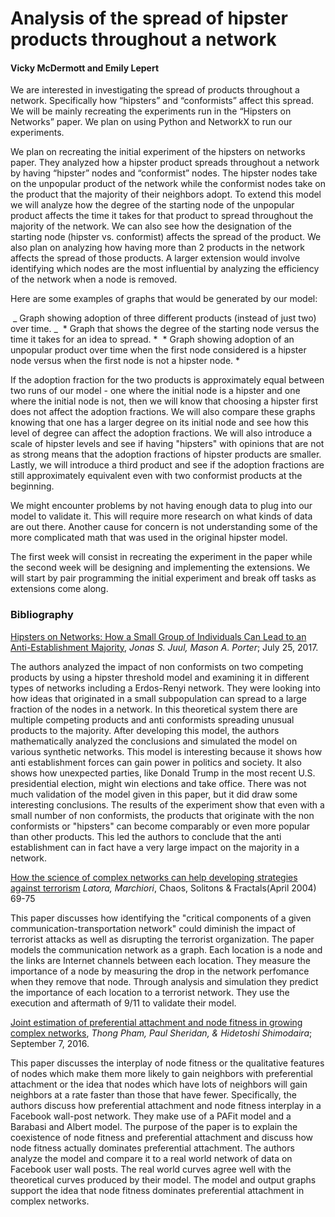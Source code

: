 # Analysis of the spread of hipster products throughout a network
#### Vicky McDermott and Emily Lepert
We are interested in investigating the spread of products throughout a network. Specifically how “hipsters” and “conformists” affect this spread. We will be mainly recreating the experiments run in the “Hipsters on Networks” paper. We plan on using Python and NetworkX to run our experiments.

We plan on recreating the initial experiment of the hipsters on networks paper. They analyzed how a hipster product spreads throughout a network by having “hipster” nodes and “conformist” nodes. The hipster nodes take on the unpopular product of the network while the conformist nodes take on the product that the majority of their neighbors adopt. To extend this model we will analyze how the degree of the starting node of the unpopular product affects the time it takes for that product to spread throughout the majority of the network. We can also see how the designation of the starting node (hipster vs. conformist) affects the spread of the product. We also plan on analyzing how having more than 2 products in the network affects the spread of those products. A larger extension would involve identifying which nodes are the most influential by analyzing the efficiency of the network when a node is removed.

Here are some examples of graphs that would be generated by our model:

<img src="https://raw.githubusercontent.com/Elepert/HipsterNetworks/master/images/Complexity%20project%201_1.jpg" alt ="" />
_ Graph showing adoption of three different products (instead of just two) over time. _

<img src="https://raw.githubusercontent.com/Elepert/HipsterNetworks/master/images/Complexity%20project%201_2.jpg" alt ="" />
* Graph that shows the degree of the starting node versus the time it takes for an idea to spread. *

<img src="https://raw.githubusercontent.com/Elepert/HipsterNetworks/master/images/Complexity%20project%201_3.jpg" alt ="" />
* Graph showing adoption of an unpopular product over time when the first node considered is a hipster node versus when the first node is not a hipster node. *


If the adoption fraction for the two products is approximately equal between two runs of our model - one where the initial node is a hipster and one where the initial node is not, then we will know that choosing a hipster first does not affect the adoption fractions. We will also compare these graphs knowing that one has a larger degree on its initial node and see how this level of degree can affect the adoption fractions. We will also introduce a scale of hipster levels and see if having "hipsters" with opinions that are not as strong means that the adoption fractions of hipster products are smaller. Lastly, we will introduce a third product and see if the adoption fractions are still approximately equivalent even with two conformist products at the beginning.

We might encounter problems by not having enough data to plug into our model to validate it. This will require more research on what kinds of data are out there. Another cause for concern is not understanding some of the more complicated math that was used in the original hipster model. 

The first week will consist in recreating the experiment in the paper while the second week will be designing and implementing the extensions. We will start by pair programming the initial experiment and break off tasks as extensions come along. 


### Bibliography
[Hipsters on Networks: How a Small Group of Individuals Can Lead to an Anti-Establishment Majority](https://arxiv.org/pdf/1707.07187.pdf),
*Jonas S. Juul, Mason A. Porter*; July 25, 2017.

The authors analyzed the impact of non conformists on two competing products by using a hipster threshold model and examining it in different types of networks including a Erdos-Renyi network. They were looking into how ideas that originated in a small subpopulation can spread to a large fraction of the nodes in a network. In this theoretical system there are multiple competing products and anti conformists spreading unusual products to the majority. After developing this model, the authors mathematically analyzed the conclusions and simulated the model on various synthetic networks. This model is interesting because it shows how anti establishment forces can gain power in politics and society. It also shows how unexpected parties, like Donald Trump in the most recent U.S. presidential election, might win elections and take office. There was not much validation of the model given in this paper, but it did draw some interesting conclusions. The results of the experiment show that even with a small number of non conformists, the products that originate with the non conformists or "hipsters" can become comparably or even more popular than other products. This led the authors to conclude that the anti establishment can in fact have a very large impact on the majority in a network. 

[How the science of complex networks can help developing strategies against terrorism](http://www.sciencedirect.com/science/article/pii/S0960077903004296)
*Latora, Marchiori*, Chaos, Solitons & Fractals(April 2004) 69-75

This paper discusses how identifying the "critical components of a given communication-transportation network" could diminish the impact of terrorist attacks as well as disrupting the terrorist organization. The paper models the communication network as a graph. Each location is a node and the links are Internet channels between each location. They measure the importance of a node by measuring the drop in the network perfomance when they remove that node. Through analysis and simulation they predict the importance of each location to a terrorist network. They use the execution and aftermath of 9/11 to validate their model. 


[Joint estimation of preferential attachment and node fitness in growing complex networks](https://www.nature.com/articles/srep32558.pdf),
*Thong Pham, Paul Sheridan, & Hidetoshi Shimodaira*; September 7, 2016.

This paper discusses the interplay of node fitness or the qualitative features of nodes which make them more likely to gain neighbors with preferential attachment or the idea that nodes which have lots of neighbors will gain neighbors at a rate faster than those that have fewer. Specifically, the authors discuss how preferential attachment and node fitness interplay in a Facebook wall-post network. They make use of a PAFit model and a Barabasi and Albert model. The purpose of the paper is to explain the coexistence of node fitness and preferential attachment and discuss how node fitness actually dominates preferential attachment. The authors analyze the model and compare it to a real world network of data on Facebook user wall posts. The real world curves agree well with the theoretical curves produced by their model. The model and output graphs support the idea that node fitness dominates preferential attachment in complex networks.
